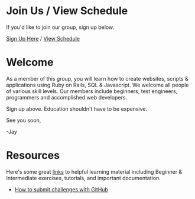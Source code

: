 Join Us / View Schedule
===
If you'd like to join our group, sign up below.

[Sign Up Here](https://docs.google.com/a/goodproduce.net/forms/d/11WzmAGErqLTQ6NAwtBOTVl_BOlkXdj3L-8tbzBNGb9s/viewform) / [View Schedule](https://github.com/columbustutoringgroup/Welcome/blob/master/Schedule2014.md)


Welcome
===

As a member of this group, you will learn how to create websites, scripts & applications using Ruby on Rails, SQL & Javascript. We welcome all people of various skill levels. Our members include beginners, test engineers, programmers and accomplished web developers.

Sign up above. Education shouldn't have to be expensive.

See you soon,

-Jay


Resources
===
Here's some great [links](https://gist.github.com/jaybobo/86e685908bc51601ee07) to helpful learning material including Beginner & Intermediate exercises, tutorials, and important documentation.

- [How to submit challenges with GitHub](https://github.com/columbustutoringgroup/Welcome/blob/master/SubmittingChallenges.md)
